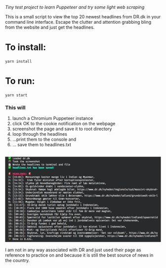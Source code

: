 *Tiny test project to learn Puppeteer and try some light web scraping*

This is a small script to view the top 20 newest headlines from DR.dk in your command line interface. 
Escape the clutter and attention grabbing bling from the website and just get the headlines.

# To install:
`yarn install`

# To run:
`yarn start`

### This will
1) launch a Chromium Puppeteer instance
2) click OK to the cookie notification on the webpage
3) screenshot the page and save it to root directory
4) loop through the headlines
5) ...print them to the console and
6) ... save them to headlines.txt

<p align="center">
<br>
<img src="cli_readme_screenshot.png">
<br>
</p>

I am not in any way associated with DR and just used their page as reference to practice on and because it is still the best source of news in the country.